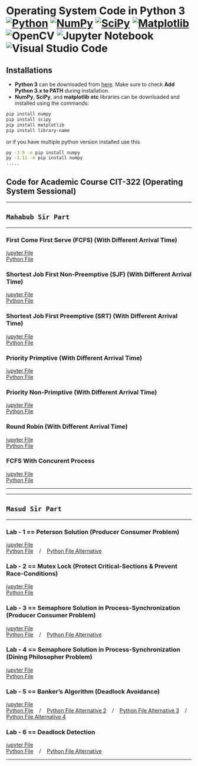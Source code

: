 # Operating System Code in Python 3<br/>[![Python](https://img.shields.io/badge/python-3670A0?style=for-the-badge&logo=python&logoColor=ffdd54)](https://www.python.org/) [![NumPy](https://img.shields.io/badge/numpy-%23013243.svg?style=for-the-badge&logo=numpy&logoColor=white)](https://pypi.org/project/numpy/) [![SciPy](https://img.shields.io/badge/SciPy-%230C55A5.svg?style=for-the-badge&logo=scipy&logoColor=%white)](https://pypi.org/project/scipy/) [![Matplotlib](https://img.shields.io/badge/Matplotlib-%23ffffff.svg?style=for-the-badge&logo=Matplotlib&logoColor=black)](https://pypi.org/project/matplotlib/) ![OpenCV](https://img.shields.io/badge/opencv-%23white.svg?style=for-the-badge&logo=opencv&logoColor=white) ![Jupyter Notebook](https://img.shields.io/badge/jupyter-%23FA0F00.svg?style=for-the-badge&logo=jupyter&logoColor=white) ![Visual Studio Code](https://img.shields.io/badge/Visual%20Studio%20Code-0078d7.svg?style=for-the-badge&logo=visual-studio-code&logoColor=white)

## Installations

* **Python 3** can be downloaded from [here](https://www.python.org/downloads/). Make sure to check **Add Python 3.x to PATH** during installation.
* **NumPy**, **SciPy**, and **matplotlib** **etc** libraries can be downloaded and installed using the commands:
```bash
pip install numpy
pip install scipy
pip install matplotlib
pip install library-name
```
or if you have multiple python version installed use this
```bash
py -3.9 -m pip install numpy
py -3.11 -m pip install numpy
.....
```

## Code for Academic Course CIT-322 (Operating System Sessional)


<hr/>

## `Mahabub Sir Part`
<hr/>

### First Come First Serve (FCFS) (With Different Arrival Time)
 [jupyter File](./first_come_first_serve.ipynb)     <br/>
 [Python File](./same_python_file/first_come_first_serve.py)
### Shortest Job First Non-Preemptive (SJF) (With Different Arrival Time)
 [jupyter File](./shortest_job_first_non_preemptive.ipynb)     <br/>
 [Python File](./same_python_file/shortest_job_first_non_preemptive.py)
### Shortest Job First Preemptive (SRT) (With Different Arrival Time)
 [jupyter File](./shortest_job_first_preemptive_SRT.ipynb)     <br/>
 [Python File](./same_python_file/shortest_job_first_preemptive_SRT.py)
### Priority Primptive (With Different Arrival Time)
 [jupyter File](./priority_primptive.ipynb)     <br/>
 [Python File](./same_python_file/priority_primptive.py)
### Priority Non-Primptive (With Different Arrival Time)
 [jupyter File](./priority_non_primptive.ipynb)     <br/>
 [Python File](./same_python_file/priority_non_primptive.py)
### Round Robin (With Different Arrival Time)
 [jupyter File](./round_robin.ipynb)     <br/>
 [Python File](./same_python_file/round_robin.py)
### FCFS With Concurent Process
 [jupyter File](./fcfs_with_concurent_process.ipynb)     <br/>
 [Python File](./same_python_file/fcfs_with_concurent_process.py)


<hr/><hr/>

## `Masud Sir Part`
<hr/>

### Lab - 1 == Peterson Solution (Producer Consumer Problem)
 [jupyter File](./peterson_solution.ipynb)     <br/>
 [Python File](./same_python_file/peterson_solution.py) &nbsp;&nbsp; / &nbsp;&nbsp; [Python File Alternative](./same_python_file/peterson_solution_alternative.py)

### Lab - 2 == Mutex Lock (Protect Critical-Sections & Prevent Race-Conditions)
 [jupyter File](./mutex_lock.ipynb)     <br/>
 [Python File](./same_python_file/mutex_lock.py)

### Lab - 3 == Semaphore Solution in Process-Synchronization (Producer Consumer Problem)
 [jupyter File](./semaphore_producer_consumer.ipynb)     <br/>
 [Python File](./same_python_file/semaphore_producer_consumer.py) &nbsp;&nbsp; / &nbsp;&nbsp; [Python File Alternative](./same_python_file/semaphore_producer_consumer_alternative.py)

### Lab - 4 == Semaphore Solution in Process-Synchronization (Dining Philosopher Problem)
 [jupyter File](./semaphore_dining_philosopher.ipynb)     <br/>
 [Python File](./same_python_file/semaphore_dining_philosopher.py)

### Lab - 5 == Banker’s Algorithm (Deadlock Avoidance)
 [jupyter File](./bankers_algorithm.ipynb)     <br/>
 [Python File](./same_python_file/bankers_algorithm.py) &nbsp;&nbsp; / &nbsp;&nbsp; [Python File Alternative 2](./same_python_file/bankers_algorithm_alternative_2.py) &nbsp;&nbsp; / &nbsp;&nbsp; [Python File Alternative 3](./same_python_file/bankers_algorithm_alternative_3.py) &nbsp;&nbsp; / &nbsp;&nbsp; [Python File Alternative 4](./same_python_file/bankers_algorithm_alternative_4.py)

### Lab - 6 == Deadlock Detection
 [jupyter File](./deadlock_detection.ipynb)     <br/>
 [Python File](./same_python_file/deadlock_detection.py) &nbsp;&nbsp; / &nbsp;&nbsp; [Python File Alternative](./same_python_file/deadlock_detection_alternative.py)

 

<hr/>
